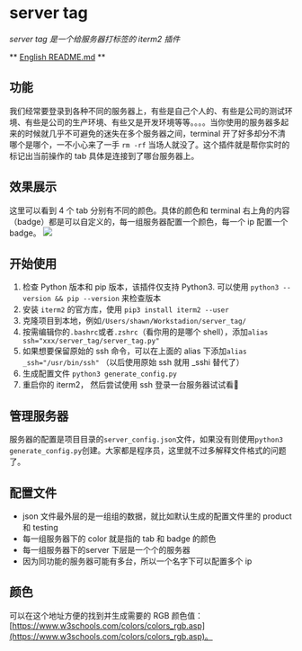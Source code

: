 
# server tag
*server tag 是一个给服务器打标签的 iterm2 插件*

** [English README.md](https://github.com/shawn-bluce/server_tag/blob/master/README_en.md) **

## 功能
我们经常要登录到各种不同的服务器上，有些是自己个人的、有些是公司的测试环境、有些是公司的生产环境、有些又是开发环境等等。。。。当你使用的服务器多起来的时候就几乎不可避免的迷失在多个服务器之间，terminal 开了好多却分不清哪个是哪个，一不小心来了一手 `rm -rf` 当场人就没了。这个插件就是帮你实时的标记出当前操作的 tab 具体是连接到了哪台服务器上。

## 效果展示
这里可以看到 4 个 tab 分别有不同的颜色。具体的颜色和 terminal 右上角的内容（badge）都是可以自定义的，每一组服务器配置一个颜色，每一个 ip 配置一个badge。
![](https://raw.githubusercontent.com/shawn-bluce/pics_home/master/20200822140557.png)

## 开始使用
1. 检查 Python 版本和 pip 版本，该插件仅支持 Python3. 可以使用 `python3 --version && pip --version` 来检查版本
2. 安装 `iterm2` 的官方库，使用 `pip3 install iterm2 --user`
3. 克隆项目到本地，例如`/Users/shawn/Workstadion/server_tag/`
4. 按需编辑你的`.bashrc`或者`.zshrc`（看你用的是哪个 shell），添加`alias ssh="xxx/server_tag/server_tag.py"`
5. 如果想要保留原始的 ssh 命令，可以在上面的 alias 下添加`alias _ssh="/usr/bin/ssh"` （以后使用原始 ssh 就用 \_sshi 替代了）
6. 生成配置文件 `python3 generate_config.py`
7. 重启你的 iterm2， 然后尝试使用 ssh 登录一台服务器试试看🎉

## 管理服务器
服务器的配置是项目目录的`server_config.json`文件，如果没有则使用`python3 generate_config.py`创建。大家都是程序员，这里就不过多解释文件格式的问题了。

## 配置文件
* json 文件最外层的是一组组的数据，就比如默认生成的配置文件里的 product 和 testing
* 每一组服务器下的 color 就是指的 tab 和 badge 的颜色
* 每一组服务器下的server 下层是一个个的服务器
* 因为同功能的服务器可能有多台，所以一个名字下可以配置多个 ip

## 颜色
可以在这个地址方便的找到并生成需要的 RGB 颜色值：[https://www.w3schools.com/colors/colors_rgb.asp](https://www.w3schools.com/colors/colors_rgb.asp)。

